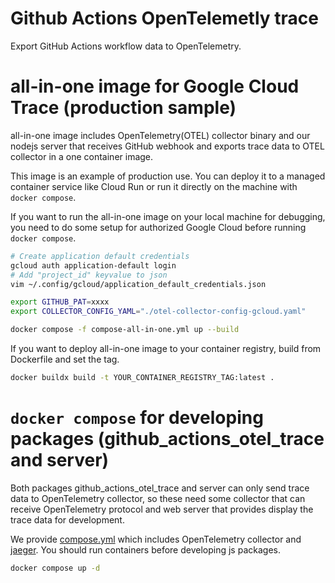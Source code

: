 # Github Actions OpenTelemetly trace
Export GitHub Actions workflow data to OpenTelemetry.

# all-in-one image for Google Cloud Trace (production sample)
all-in-one image includes OpenTelemetry(OTEL) collector binary and our nodejs server that receives GitHub webhook and exports trace data to OTEL collector in a one container image.

This image is an example of production use. You can deploy it to a managed container service like Cloud Run or run it directly on the machine with `docker compose`.

If you want to run the all-in-one image on your local machine for debugging, you need to do some setup for authorized Google Cloud before running `docker compose`.

```bash
# Create application default credentials
gcloud auth application-default login
# Add "project_id" keyvalue to json
vim ~/.config/gcloud/application_default_credentials.json

export GITHUB_PAT=xxxx
export COLLECTOR_CONFIG_YAML="./otel-collector-config-gcloud.yaml"

docker compose -f compose-all-in-one.yml up --build
```

If you want to deploy all-in-one image to your container registry, build from Dockerfile and set the tag.

```bash
docker buildx build -t YOUR_CONTAINER_REGISTRY_TAG:latest .
```

# `docker compose` for developing packages (github_actions_otel_trace and server)
Both packages github_actions_otel_trace and server can only send trace data to OpenTelemetry collector, so these need some collector that can receive OpenTelemetry protocol and web server that provides display the trace data for development.

We provide [compose.yml](./compose.yml) which includes OpenTelemetry collector and [jaeger](https://www.jaegertracing.io/). You should run containers before developing js packages.

```bash
docker compose up -d
```
